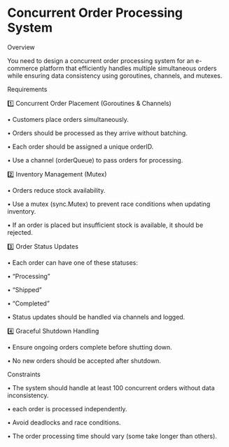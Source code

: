 # Concurrent Order Processing System

Overview

You need to design a concurrent order processing system for an e-commerce platform that efficiently handles multiple simultaneous orders while ensuring data consistency using goroutines, channels, and mutexes.

Requirements

1️⃣ Concurrent Order Placement (Goroutines & Channels)

• Customers place orders simultaneously.

• Orders should be processed as they arrive without batching.

• Each order should be assigned a unique orderID.

• Use a channel (orderQueue) to pass orders for processing.

2️⃣ Inventory Management (Mutex)

• Orders reduce stock availability.

• Use a mutex (sync.Mutex) to prevent race conditions when updating inventory.

• If an order is placed but insufficient stock is available, it should be rejected.

3️⃣ Order Status Updates

• Each order can have one of these statuses:

• “Processing”

• “Shipped”

• “Completed”

• Status updates should be handled via channels and logged.

4️⃣ Graceful Shutdown Handling

• Ensure ongoing orders complete before shutting down.

• No new orders should be accepted after shutdown.

Constraints

• The system should handle at least 100 concurrent orders without data inconsistency.

• each order is processed independently.

• Avoid deadlocks and race conditions.

• The order processing time should vary (some take longer than others).
